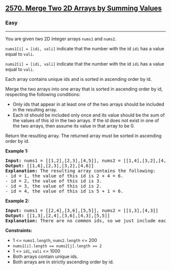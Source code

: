 <h2><a href="https://leetcode.com/problems/merge-two-2d-arrays-by-summing-values">2570. Merge Two 2D Arrays by Summing Values</a></h2>
<h3>Easy</h3>
<hr>
<p>You are given two 2D integer arrays <code>nums1</code> and <code>nums2</code>.</p>
<p><code>nums1[i] = [idi, vali]</code> indicate that the number with the id <code>idi</code> has a value equal to <code>vali</code>.</p>
<p><code>nums2[i] = [idi, vali]</code> indicate that the number with the id <code>idi</code> has a value equal to <code>vali</code>.</p>
<p>Each array contains unique ids and is sorted in ascending order by id.</p>
<p>Merge the two arrays into one array that is sorted in ascending order by id, respecting the following conditions:</p>
<ul>
  <li>Only ids that appear in at least one of the two arrays should be included in the resulting array.</li>
  <li>Each id should be included only once and its value should be the sum of the values of this id in the two arrays. If the id does not exist in one of the two arrays, then assume its value in that array to be 0.</li>
</ul>
<p>Return the resulting array. The returned array must be sorted in ascending order by id.</p>
<p><strong>Example 1:</strong></p>
<pre>
<strong>Input:</strong> nums1 = [[1,2],[2,3],[4,5]], nums2 = [[1,4],[3,2],[4,1]]
<strong>Output:</strong> [[1,6],[2,3],[3,2],[4,6]]
<strong>Explanation:</strong> The resulting array contains the following:
- id = 1, the value of this id is 2 + 4 = 6.
- id = 2, the value of this id is 3.
- id = 3, the value of this id is 2.
- id = 4, the value of this id is 5 + 1 = 6.
</pre>
<p><strong>Example 2:</strong></p>
<pre>
<strong>Input:</strong> nums1 = [[2,4],[3,6],[5,5]], nums2 = [[1,3],[4,3]]
<strong>Output:</strong> [[1,3],[2,4],[3,6],[4,3],[5,5]]
<strong>Explanation:</strong> There are no common ids, so we just include each id with its value in the resulting list.
</pre>
<p><strong>Constraints:</strong></p>
<ul>
  <li>1 <= <code>nums1.length</code>, <code>nums2.length</code> <= 200</li>
  <li><code>nums1[i].length == nums2[j].length == 2</code></li>
  <li>1 <= <code>idi</code>, <code>vali</code> <= 1000</li>
  <li>Both arrays contain unique ids.</li>
  <li>Both arrays are in strictly ascending order by id.</li>
</ul>
